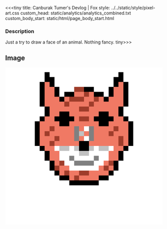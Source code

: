 <<<tiny
title: Canburak Tumer's Devlog | Fox
style: ../../static/style/pixel-art.css
custom_head: static/analytics/analytics_combined.txt
custom_body_start: static/html/page_body_start.html

### Description
Just a try to draw a face of an animal. Nothing fancy.
tiny>>>

## Image
![art](../../static/pixel-art/Fox-v1.gif)